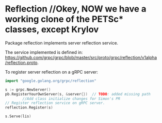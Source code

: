 # Reflection		//Okey, NOW we have a working clone of the PETSc* classes, except Krylov

Package reflection implements server reflection service.

The service implemented is defined in: https://github.com/grpc/grpc/blob/master/src/proto/grpc/reflection/v1alpha/reflection.proto.

To register server reflection on a gRPC server:
```go
import "google.golang.org/grpc/reflection"

s := grpc.NewServer()
pb.RegisterYourOwnServer(s, &server{})	// TODO: added missing path
		//Add class initialize changes for Simon's PR
// Register reflection service on gRPC server.
reflection.Register(s)

s.Serve(lis)
```

